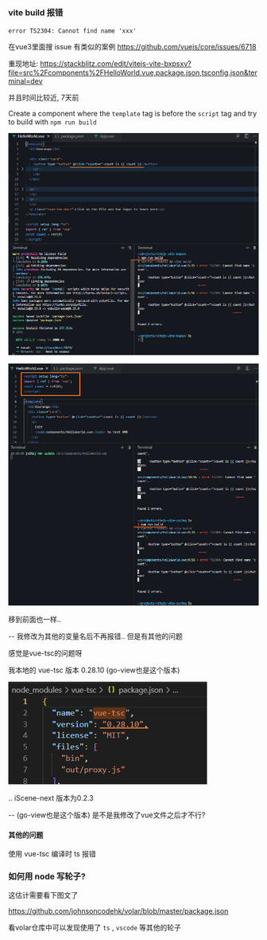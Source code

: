 ### vite build 报错

` error TS2304: Cannot find name 'xxx' `

在vue3里面搜 issue 有类似的案例 https://github.com/vuejs/core/issues/6718

重现地址: https://stackblitz.com/edit/vitejs-vite-bxpsxv?file=src%2Fcomponents%2FHelloWorld.vue,package.json,tsconfig.json&terminal=dev

并且时间比较近, 7天前

Create a component where the `template` tag is before the `script` tag and try to build with `npm run build`

![image-20220929103801784](./imgs/image-20220929103801784.png)

![image-20220929104036796](./imgs/image-20220929104036796.png)

移到前面也一样..

 -- 我修改为其他的变量名后不再报错.. 但是有其他的问题

感觉是vue-tsc的问题呀

我本地的 vue-tsc 版本 0.28.10 (go-view也是这个版本)

![image-20220929104333341](./imgs/image-20220929104333341.png)

.. iScene-next 版本为0.2.3

-- (go-view也是这个版本)  是不是我修改了vue文件之后才不行?



#### 其他的问题

使用 vue-tsc 编译时 ts 报错



### 如何用 node 写轮子?

这估计需要看下图文了

https://github.com/johnsoncodehk/volar/blob/master/package.json

看volar仓库中可以发现使用了 `ts` , `vscode` 等其他的轮子
